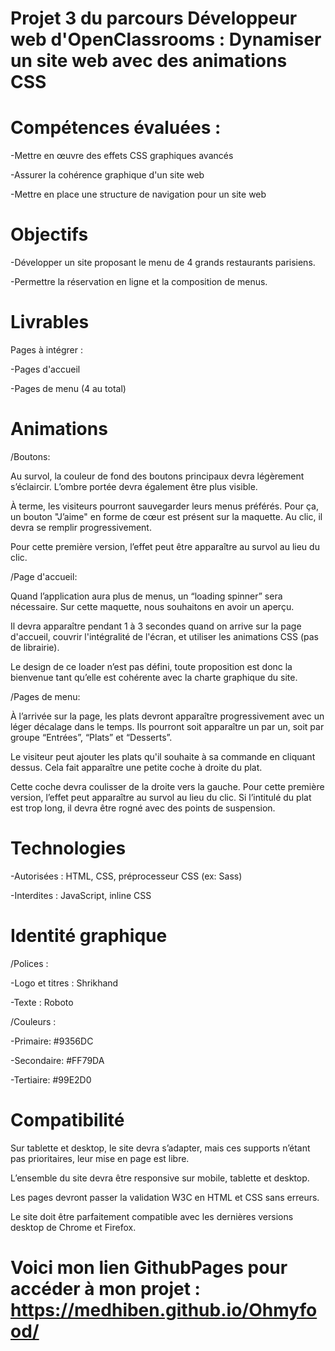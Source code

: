 # Projet 3 du parcours Développeur web d'OpenClassrooms : Dynamiser un site web avec des animations CSS

# Compétences évaluées :

-Mettre en œuvre des effets CSS graphiques avancés

-Assurer la cohérence graphique d'un site web

-Mettre en place une structure de navigation pour un site web

# Objectifs

-Développer un site proposant le menu de 4 grands restaurants parisiens.

-Permettre la réservation en ligne et la composition de menus.

# Livrables
Pages à intégrer :

-Pages d'accueil

-Pages de menu (4 au total)

# Animations

/Boutons:

Au survol, la couleur de fond des boutons principaux devra légèrement s’éclaircir. L’ombre portée devra également être plus visible.

À terme, les visiteurs pourront sauvegarder leurs menus préférés. Pour ça, un bouton "J’aime" en forme de cœur est présent sur la maquette. Au clic, il devra se remplir progressivement. 

Pour cette première version, l’effet peut être apparaître au survol au lieu du clic.

/Page d'accueil:

Quand l’application aura plus de menus, un “loading spinner” sera nécessaire. Sur cette maquette, nous souhaitons en avoir un aperçu. 

Il devra apparaître pendant 1 à 3 secondes quand on arrive sur la page d'accueil, couvrir l'intégralité de l'écran, et utiliser les animations CSS (pas de librairie). 

Le design de ce loader n’est pas défini, toute proposition est donc la bienvenue tant qu’elle est cohérente avec la charte graphique du site.


/Pages de menu:

À l’arrivée sur la page, les plats devront apparaître progressivement avec un léger décalage dans le temps. Ils pourront soit apparaître un par un, soit par groupe “Entrées”, “Plats” et “Desserts”.

Le visiteur peut ajouter les plats qu'il souhaite à sa commande en cliquant dessus. Cela fait apparaître une petite coche à droite du plat. 

Cette coche devra coulisser de la droite vers la gauche. Pour cette première version, l’effet peut apparaître au survol au lieu du clic. Si l’intitulé du plat est trop long, il devra être rogné avec des points de suspension.

# Technologies

-Autorisées : HTML, CSS, préprocesseur CSS (ex: Sass)

-Interdites : JavaScript, inline CSS

# Identité graphique

/Polices :

-Logo et titres : Shrikhand

-Texte : Roboto

/Couleurs :

-Primaire: #9356DC

-Secondaire: #FF79DA

-Tertiaire: #99E2D0

# Compatibilité

Sur tablette et desktop, le site devra s’adapter, mais ces supports n’étant pas prioritaires, leur mise en page est libre.

L’ensemble du site devra être responsive sur mobile, tablette et desktop.

Les pages devront passer la validation W3C en HTML et CSS sans erreurs.

Le site doit être parfaitement compatible avec les dernières versions desktop de Chrome et Firefox.

# Voici mon lien GithubPages pour accéder à mon projet : https://medhiben.github.io/Ohmyfood/
